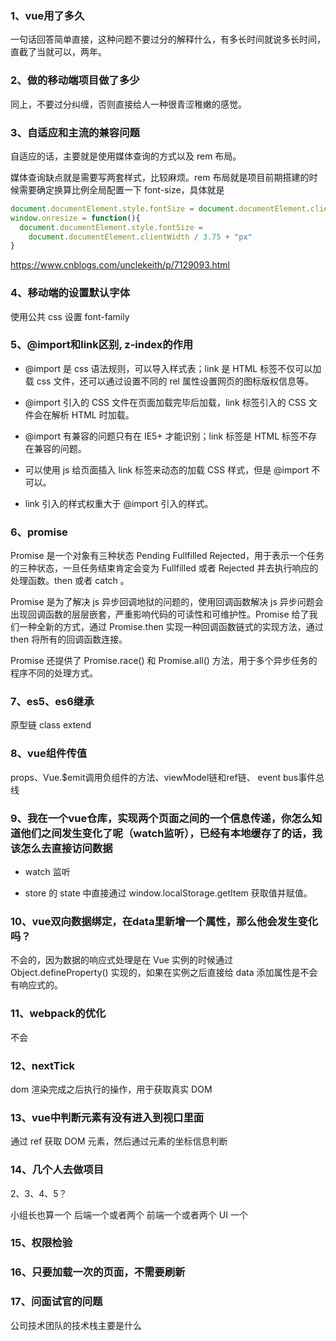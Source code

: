 ### 1、vue用了多久

一句话回答简单直接，这种问题不要过分的解释什么，有多长时间就说多长时间，直截了当就可以，两年。

### 2、做的移动端项目做了多少

同上，不要过分纠缠，否则直接给人一种很青涩稚嫩的感觉。

### 3、自适应和主流的兼容问题

自适应的话，主要就是使用媒体查询的方式以及 rem 布局。

媒体查询缺点就是需要写两套样式，比较麻烦。rem 布局就是项目前期搭建的时候需要确定换算比例全局配置一下 font-size，具体就是

```js
document.documentElement.style.fontSize = document.documentElement.clientWidth / 3.75 + "px"
window.onresize = function(){
  document.documentElement.style.fontSize = 
    document.documentElement.clientWidth / 3.75 + "px"
}
```

https://www.cnblogs.com/unclekeith/p/7129093.html

### 4、移动端的设置默认字体

使用公共 css 设置 font-family

### 5、@import和link区别, z-index的作用

- @import 是 css 语法规则，可以导入样式表；link 是 HTML 标签不仅可以加载 css 文件，还可以通过设置不同的 rel 属性设置网页的图标版权信息等。

- @import 引入的 CSS 文件在页面加载完毕后加载，link 标签引入的 CSS 文件会在解析 HTML 时加载。

- @import 有兼容的问题只有在 IE5+ 才能识别；link 标签是 HTML 标签不存在兼容的问题。

- 可以使用 js 给页面插入 link 标签来动态的加载 CSS 样式，但是 @import 不可以。

- link 引入的样式权重大于 @import 引入的样式。

### 6、promise

Promise 是一个对象有三种状态 Pending Fullfilled Rejected，用于表示一个任务的三种状态，一旦任务结束肯定会变为 Fullfilled 或者 Rejected 并去执行响应的处理函数。then 或者 catch 。 

Promise 是为了解决 js 异步回调地狱的问题的，使用回调函数解决 js 异步问题会出现回调函数的层层嵌套，严重影响代码的可读性和可维护性。Promise 给了我们一种全新的方式，通过 Promise.then 实现一种回调函数链式的实现方法，通过 then 将所有的回调函数连接。

Promise 还提供了 Promise.race() 和 Promise.all()  方法，用于多个异步任务的程序不同的处理方式。

### 7、es5、es6继承

原型链  class extend

### 8、vue组件传值

props、Vue.$emit调用负组件的方法、viewModel链和ref链、 event bus事件总线

### 9、我在一个vue仓库，实现两个页面之间的一个信息传递，你怎么知道他们之间发生变化了呢（watch监听），已经有本地缓存了的话，我该怎么去直接访问数据

- watch 监听

- store 的 state 中直接通过 window.localStorage.getItem 获取值并赋值。

### 10、vue双向数据绑定，在data里新增一个属性，那么他会发生变化吗？

不会的，因为数据的响应式处理是在 Vue 实例的时候通过 Object.defineProperty() 实现的，如果在实例之后直接给 data 添加属性是不会有响应式的。

### 11、webpack的优化

不会

### 12、nextTick

dom 渲染完成之后执行的操作，用于获取真实 DOM

### 13、vue中判断元素有没有进入到视口里面

通过 ref 获取 DOM 元素，然后通过元素的坐标信息判断

### 14、几个人去做项目

2、3、4、5？

小组长也算一个
后端一个或者两个
前端一个或者两个
UI 一个

### 15、权限检验
### 16、只要加载一次的页面，不需要刷新
### 17、问面试官的问题

公司技术团队的技术栈主要是什么